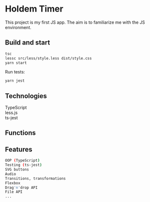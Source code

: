 # Holdem Timer

This project is my first JS app. The aim is to familiarize me with the JS environment.

## Build and start

```bash
tsc
lessc src/less/style.less dist/style.css
yarn start
```

Run tests:

```bash
yarn jest
```

## Technologies

TypeScript  
less.js  
ts-jest

## Functions

## Features

```bash
OOP (TypeScript)
Testing (ts-jest)
SVG buttons
Audio
Transitions, transformations
Flexbox
Drag'n'drop API
File API
...
```
